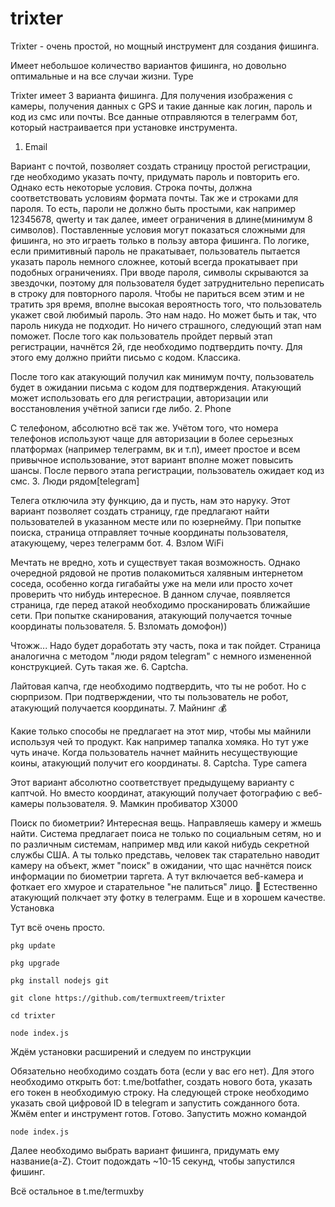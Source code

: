 # trixter
Trixter - очень простой, но мощный инструмент для создания фишинга. 

Имеет небольшое количество вариантов фишинга, но довольно оптимальные и на все случаи жизни. 
Type

Trixter имеет 3 варианта фишинга. Для получения изображения с камеры, получения данных с GPS и такие данные как логин, пароль и код из смс или почты.  Все данные отправляются в телеграмм бот, который настраивается при установке инструмента. 
1. Email

Вариант с почтой, позволяет создать страницу простой регистрации, где необходимо указать почту, придумать пароль и повторить его. 
Однако есть некоторые условия. Строка почты, должна соответствовать условиям формата почты. Так же и строками для пароля. То есть, пароли не должно быть простыми, как например 12345678, qwerty и так далее, имеет ограничения в длине(минимум 8 символов). 
Поставленные условия могут показаться сложными для фишинга, но это играеть только в пользу автора фишинга. По логике, если примитивный пароль не пракатывает, пользователь пытается указать пароль немного сложнее, котоый всегда прокатывает при подобных ограничениях. При вводе пароля, символы скрываются за звездочки, поэтому для пользователя будет затруднительно переписать в строку для повторного пароля. Чтобы не париться всем этим и не тратить зря время, вполне высокая вероятность того, что пользователь укажет свой любимый пароль. Это нам надо. Но может быть и так, что пароль никуда не подходит. Но ничего страшного, следующий этап нам поможет. 
После того как пользователь пройдет первый этап регистрации, начнётся 2й, где необходимо подтвердить почту. Для этого ему должно прийти письмо с кодом. Классика. 

После того как атакующий получил как минимум почту, пользователь будет в ожидании письма с кодом для подтверждения. Атакующий может использовать его для регистрации, авторизации или восстановления учётной записи где либо. 
2. Phone

С телефоном, абсолютно всё так же. Учётом того, что номера телефонов используют чаще для авторизации в более серьезных платформах (например телеграмм, вк и т.п), имеет простое и всем привычное использование, этот вариант вполне может повысить шансы. 
После первого этапа регистрации, пользователь ожидает код из смс.
3. Люди рядом[telegram]

Телега отключила эту функцию, да и пусть, нам это наруку. Этот вариант позволяет создать страницу, где предлагают найти пользователей в указанном месте или по юзернейму. 
При попытке поиска, страница отправляет точные координаты пользователя, атакующему, через телеграмм бот. 
4. Взлом WiFi 

Мечтать не вредно, хоть и существует такая возможность. Однако очередной рядовой не против полакомиться халявным интернетом соседа, особенно когда гигабайты уже на мели или просто хочет проверить что нибудь интересное. В данном случае, появляется страница, где перед атакой необходимо просканировать ближайшие сети. При попытке сканирования, атакующий получается точные координаты пользователя. 
5. Взломать домофон))

Чтожж... Надо будет доработать эту часть, пока и так пойдет. Страница аналогична с методом "люди рядом telegram" с немного измененной конструкцией. Суть такая же. 
6. Captcha. 

Лайтовая капча, где необходимо подтвердить, что ты не робот. Но с сюрпризом. При подтверждении, что ты пользователь не робот, атакующий получается координаты. 
7. Майнинг 💰

Какие только способы не предлагает на этот мир, чтобы мы майнили используя чей то продукт. Как например тапалка хомяка. Но тут уже чуть иначе. Когда пользователь начнет майнить несуществующие коины, атакующий получит его координаты. 
8. Captcha. Type camera 

Этот вариант абсолютно соответствует предыдущему варианту с каптчой. Но вместо координат, атакующий получает фотографию с веб-камеры пользователя. 
9. Мамкин пробиватор Х3000

Поиск по биометрии? Интересная вещь. Направляешь камеру и жмешь найти. Система предлагает поиса не только по социальным сетям, но и по различным системам, например мвд или какой нибудь секретной службы США. 
А ты только представь, человек так старательно наводит камеру на объект, жмет "поиск" в ожидании, что щас начнётся поиск информации по биометрии таргета. А тут включается веб-камера и фоткает его хмурое и старательное "не палиться" лицо. 🗿
Естественно атакующий полкчает эту фотку в телеграмм. Еще и в хорошем качестве. 
Установка

Тут всё очень просто. 

    pkg update 

    pkg upgrade 

    pkg install nodejs git

    git clone https://github.com/termuxtreem/trixter

    cd trixter

    node index.js

Ждём установки расширений и следуем по инструкции

Обязательно необходимо создать бота (если у вас его нет). Для этого необходимо открыть бот: t.me/botfather, создать нового бота, указать его токен в необходимую строку. 
На следующей строке необходимо указать свой цифровой ID в telegram и запустить сожданного бота. 
Жмём enter и инструмент готов. Готово. Запустить можно командой 

    node index.js

Далее необходимо выбрать вариант фишинга, придумать ему название(a-Z). Стоит подождать ~10-15 секунд, чтобы запустился фишинг. 


Всё остальное в t.me/termuxby 

